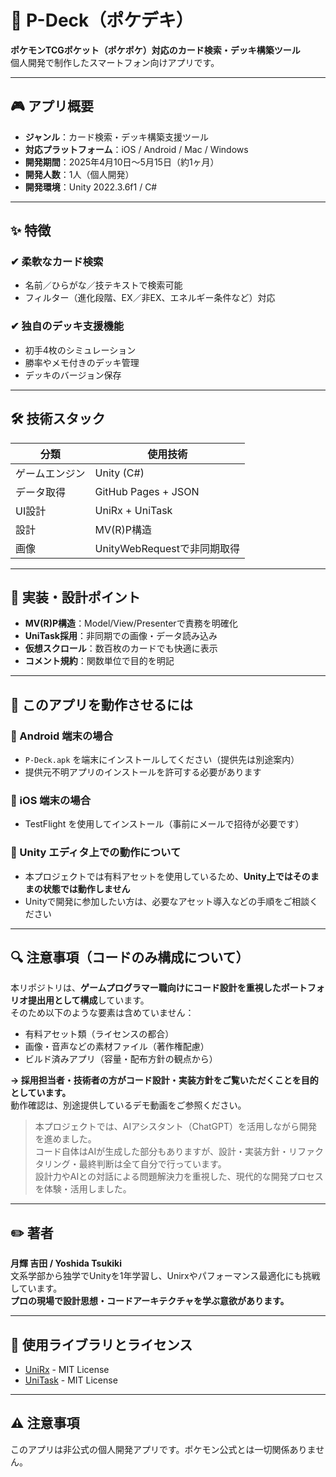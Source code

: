 # 🌟 P-Deck（ポケデキ）

**ポケモンTCGポケット（ポケポケ）対応のカード検索・デッキ構築ツール**  
個人開発で制作したスマートフォン向けアプリです。

---

## 🎮 アプリ概要

- **ジャンル**：カード検索・デッキ構築支援ツール  
- **対応プラットフォーム**：iOS / Android / Mac / Windows  
- **開発期間**：2025年4月10日〜5月15日（約1ヶ月）  
- **開発人数**：1人（個人開発）  
- **開発環境**：Unity 2022.3.6f1 / C#

---

## ✨ 特徴

### ✔ 柔軟なカード検索

- 名前／ひらがな／技テキストで検索可能
- フィルター（進化段階、EX／非EX、エネルギー条件など）対応

### ✔ 独自のデッキ支援機能

- 初手4枚のシミュレーション
- 勝率やメモ付きのデッキ管理
- デッキのバージョン保存

---

## 🛠 技術スタック

| 分類       | 使用技術               |
|------------|------------------------|
| ゲームエンジン | Unity (C#)             |
| データ取得 | GitHub Pages + JSON    |
| UI設計     | UniRx + UniTask        |
| 設計       | MV(R)P構造             |
| 画像       | UnityWebRequestで非同期取得 |

---

## 🧠 実装・設計ポイント

- **MV(R)P構造**：Model/View/Presenterで責務を明確化
- **UniTask採用**：非同期での画像・データ読み込み
- **仮想スクロール**：数百枚のカードでも快適に表示
- **コメント規約**：関数単位で目的を明記

---

## 🚀 このアプリを動作させるには

### 🔸 Android 端末の場合

- `P-Deck.apk` を端末にインストールしてください（提供先は別途案内）
- 提供元不明アプリのインストールを許可する必要があります

### 🔸 iOS 端末の場合

- TestFlight を使用してインストール（事前にメールで招待が必要です）

### 🔸 Unity エディタ上での動作について

- 本プロジェクトでは有料アセットを使用しているため、**Unity上ではそのままの状態では動作しません**
- Unityで開発に参加したい方は、必要なアセット導入などの手順をご相談ください

---

## 🔍 注意事項（コードのみ構成について）

本リポジトリは、**ゲームプログラマー職向けにコード設計を重視したポートフォリオ提出用として構成**しています。  
そのため以下のような要素は含めていません：

- 有料アセット類（ライセンスの都合）
- 画像・音声などの素材ファイル（著作権配慮）
- ビルド済みアプリ（容量・配布方針の観点から）

**→ 採用担当者・技術者の方がコード設計・実装方針をご覧いただくことを目的としています。**  
動作確認は、別途提供しているデモ動画をご参照ください。

> 本プロジェクトでは、AIアシスタント（ChatGPT）を活用しながら開発を進めました。  
> コード自体はAIが生成した部分もありますが、設計・実装方針・リファクタリング・最終判断は全て自分で行っています。  
> 設計力やAIとの対話による問題解決力を重視した、現代的な開発プロセスを体験・活用しました。

---

## ✏️ 著者

**月輝 吉田 / Yoshida Tsukiki**  
文系学部から独学でUnityを1年学習し、Unirxやパフォーマンス最適化にも挑戦しています。  
**プロの現場で設計思想・コードアーキテクチャを学ぶ意欲があります。**

---

## 📄 使用ライブラリとライセンス

- [UniRx](https://github.com/neuecc/UniRx) - MIT License  
- [UniTask](https://github.com/Cysharp/UniTask) - MIT License  

---

## ⚠ 注意事項

このアプリは非公式の個人開発アプリです。ポケモン公式とは一切関係ありません。
